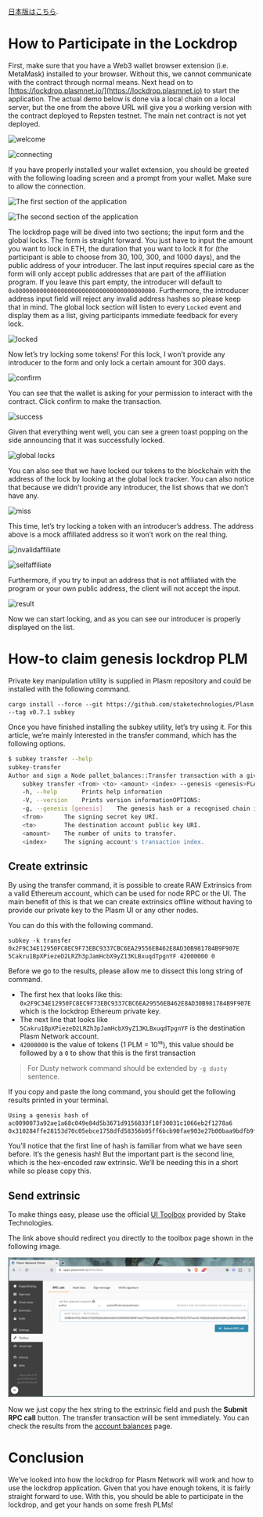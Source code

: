 [日本版はこちら](https://medium.com/stake-technologies/plasm-network-lockdrop-%E3%81%B8%E3%81%AE%E5%8F%82%E5%8A%A0%E3%82%AC%E3%82%A4%E3%83%89%E3%83%A9%E3%82%A4%E3%83%B3-1ed3b2d6a698).

# How to Participate in the Lockdrop

First, make sure that you have a Web3 wallet browser extension (i.e. MetaMask) installed to your browser. Without this, we cannot communicate with the contract through normal means.
Next head on to [https://lockdrop.plasmnet.io/](https://lockdrop.plasmnet.io) to start the application. The actual demo below is done via a local chain on a local server, but the one from the above URL will give you a working version with the contract deployed to Repsten testnet. The main net contract is not yet deployed.

![welcome](https://user-images.githubusercontent.com/6259384/77226804-5e672e00-6bbe-11ea-983d-0cc8a05a5969.jpeg)

![connecting](https://user-images.githubusercontent.com/6259384/77226803-5dce9780-6bbe-11ea-89a4-3ca4a481ac2e.jpeg)


If you have properly installed your wallet extension, you should be greeted with the following loading screen and a prompt from your wallet. Make sure to allow the connection.


![The first section of the application](https://user-images.githubusercontent.com/6259384/77226800-5dce9780-6bbe-11ea-9d91-49a48abcde1a.jpeg)


![The second section of the application](https://user-images.githubusercontent.com/6259384/77226799-5d360100-6bbe-11ea-95aa-3122874f180a.jpeg)

The lockdrop page will be dived into two sections; the input form and the global locks. The form is straight forward. You just have to input the amount you want to lock in ETH, the duration that you want to lock it for (the participant is able to choose from 30, 100, 300, and 1000 days), and the public address of your introducer. The last input requires special care as the form will only accept public addresses that are part of the affiliation program. If you leave this part empty, the introducer will default to `0x0000000000000000000000000000000000000000`. Furthermore, the introducer address input field will reject any invalid address hashes so please keep that in mind.
The global lock section will listen to every `Locked` event and display them as a list, giving participants immediate feedback for every lock.

![locked](https://user-images.githubusercontent.com/6259384/77226798-5d360100-6bbe-11ea-81c6-a9628bf55b9c.jpeg)

Now let’s try locking some tokens! For this lock, I won’t provide any introducer to the form and only lock a certain amount for 300 days.

![confirm](https://user-images.githubusercontent.com/6259384/77226797-5c9d6a80-6bbe-11ea-8431-2a6a1545c847.jpeg)

You can see that the wallet is asking for your permission to interact with the contract. Click confirm to make the transaction.


![success](https://user-images.githubusercontent.com/6259384/77226796-5c04d400-6bbe-11ea-93c0-a5994e250f2a.jpeg)

Given that everything went well, you can see a green toast popping on the side announcing that it was successfully locked.


![global locks](https://user-images.githubusercontent.com/6259384/77226795-5c04d400-6bbe-11ea-8c31-cd37b1148840.jpeg)

You can also see that we have locked our tokens to the blockchain with the address of the lock by looking at the global lock tracker. You can also notice that because we didn’t provide any introducer, the list shows that we don’t have any.

![miss](https://user-images.githubusercontent.com/6259384/77226794-5b6c3d80-6bbe-11ea-83b6-e38c332567fd.jpeg)

This time, let’s try locking a token with an introducer’s address. The address above is a mock affiliated address so it won’t work on the real thing.


![invalidaffiliate](https://user-images.githubusercontent.com/6259384/77226793-5ad3a700-6bbe-11ea-9007-e9a7ac8480b3.jpeg)

![selfaffiliate](https://user-images.githubusercontent.com/6259384/77226792-5a3b1080-6bbe-11ea-96a4-61f1b268268f.jpeg)

Furthermore, if you try to input an address that is not affiliated with the program or your own public address, the client will not accept the input.

![result](https://user-images.githubusercontent.com/6259384/77226791-57d8b680-6bbe-11ea-9c73-5385667eeaad.jpeg)

Now we can start locking, and as you can see our introducer is properly displayed on the list.

# How-to claim genesis lockdrop PLM

Private key manipulation utility is supplied in Plasm repository and could be installed with the following command.

    cargo install --force --git https://github.com/staketechnologies/Plasm --tag v0.7.1 subkey 

Once you have finished installing the subkey utility, let’s try using it. For this article, we’re mainly interested in the transfer command, which has the following options.

```bash
$ subkey transfer --help
subkey-transfer 
Author and sign a Node pallet_balances::Transfer transaction with a given (secret) keyUSAGE:
    subkey transfer <from> <to> <amount> <index> --genesis <genesis>FLAGS:
    -h, --help       Prints help information
    -V, --version    Prints version informationOPTIONS:
    -g, --genesis [genesis]    The genesis hash or a recognised chain identifier (plasm, dusty).ARGS:
    <from>      The signing secret key URI.
    <to>        The destination account public key URI.
    <amount>    The number of units to transfer.
    <index>     The signing account's transaction index.
```

## Create extrinsic

By using the transfer command, it is possible to create RAW Extrinsics from a valid Ethereum account, which can be used for node RPC or the UI. The main benefit of this is that we can create extrinsics offline without having to provide our private key to the Plasm UI or any other nodes.

You can do this with the following command.

    subkey -k transfer 0x2F9C34E12950FC8EC9F73EBC9337CBC6EA29556EB462E8AD30B981784B9F907E 5Cakru1BpXPiezeD2LRZh3pJamHcbX9yZ13KLBxuqdTpgnYF 42000000 0

Before we go to the results, please allow me to dissect this long string of command.

* The first hex that looks like this: `0x2F9C34E12950FC8EC9F73EBC9337CBC6EA29556EB462E8AD30B981784B9F907E` which is the lockdrop Ethereum private key.
* The next line that looks like `5Cakru1BpXPiezeD2LRZh3pJamHcbX9yZ13KLBxuqdTpgnYF` is the destination Plasm Network account.
* `42000000` is the value of tokens (1 PLM = 10¹⁵), this value should be followed by a `0` to show that this is the first transaction

> For Dusty network command should be extended by `-g dusty` sentence.

If you copy and paste the long command, you should get the following results printed in your terminal.

    Using a genesis hash of ac0090073a92ae1a68c049e84d5b3671d9156833f18f30031c1066eb2f1278a6
    0x310284ffe28153d70c05ebce1758dfd58356b05ff6bcb90fae903e27b00baa9bdfb9fd2f0210c5ecce7198b3adf13dece166a277890c189c05e5e061240cfacd8b9e2e9b497be46283d20ae801c784e1ec962a64644508b5e492c4bdb1932f202bbdbb63db010000000300ff16eb796bee0c857db3d646ee7070252707aec0c7d82b2eda856632f6a2306a58a10f

You’ll notice that the first line of hash is familiar from what we have seen before. It’s the genesis hash! But the important part is the second line, which is the hex-encoded raw extrinsic. We’ll be needing this in a short while so please copy this.

## Send extrinsic

To make things easy, please use the official [UI Toolbox](https://apps.plasmnet.io/#/toolbox) provided by Stake Technologies.

The link above should redirect you directly to the toolbox page shown in the following image.

![Send Extrinsic](../img/send_extrinsic.png)

Now we just copy the hex string to the extrinsic field and push the **Submit RPC call** button. The transfer transaction will be sent immediately. You can check the results from the [account balances](https://apps.plasmnet.io/#/accounts) page.

# Conclusion

We’ve looked into how the lockdrop for Plasm Network will work and how to use the lockdrop application. Given that you have enough tokens, it is fairly straight forward to use. With this, you should be able to participate in the lockdrop, and get your hands on some fresh PLMs!
